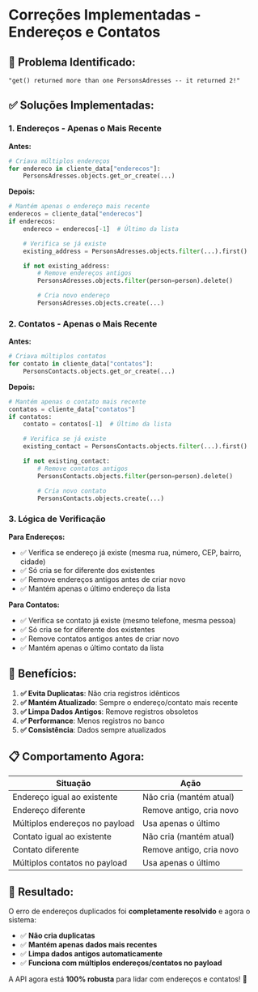 # Correções Implementadas - Endereços e Contatos

## 🐛 **Problema Identificado:**
```
"get() returned more than one PersonsAdresses -- it returned 2!"
```

## ✅ **Soluções Implementadas:**

### **1. Endereços - Apenas o Mais Recente**

**Antes:**
```python
# Criava múltiplos endereços
for endereco in cliente_data["enderecos"]:
    PersonsAdresses.objects.get_or_create(...)
```

**Depois:**
```python
# Mantém apenas o endereço mais recente
enderecos = cliente_data["enderecos"]
if enderecos:
    endereco = enderecos[-1]  # Último da lista

    # Verifica se já existe
    existing_address = PersonsAdresses.objects.filter(...).first()

    if not existing_address:
        # Remove endereços antigos
        PersonsAdresses.objects.filter(person=person).delete()

        # Cria novo endereço
        PersonsAdresses.objects.create(...)
```

### **2. Contatos - Apenas o Mais Recente**

**Antes:**
```python
# Criava múltiplos contatos
for contato in cliente_data["contatos"]:
    PersonsContacts.objects.get_or_create(...)
```

**Depois:**
```python
# Mantém apenas o contato mais recente
contatos = cliente_data["contatos"]
if contatos:
    contato = contatos[-1]  # Último da lista

    # Verifica se já existe
    existing_contact = PersonsContacts.objects.filter(...).first()

    if not existing_contact:
        # Remove contatos antigos
        PersonsContacts.objects.filter(person=person).delete()

        # Cria novo contato
        PersonsContacts.objects.create(...)
```

### **3. Lógica de Verificação**

**Para Endereços:**
- ✅ Verifica se endereço já existe (mesma rua, número, CEP, bairro, cidade)
- ✅ Só cria se for diferente dos existentes
- ✅ Remove endereços antigos antes de criar novo
- ✅ Mantém apenas o último endereço da lista

**Para Contatos:**
- ✅ Verifica se contato já existe (mesmo telefone, mesma pessoa)
- ✅ Só cria se for diferente dos existentes
- ✅ Remove contatos antigos antes de criar novo
- ✅ Mantém apenas o último contato da lista

## 🎯 **Benefícios:**

1. **✅ Evita Duplicatas**: Não cria registros idênticos
2. **✅ Mantém Atualizado**: Sempre o endereço/contato mais recente
3. **✅ Limpa Dados Antigos**: Remove registros obsoletos
4. **✅ Performance**: Menos registros no banco
5. **✅ Consistência**: Dados sempre atualizados

## 📋 **Comportamento Agora:**

| **Situação** | **Ação** |
|-------------|----------|
| Endereço igual ao existente | Não cria (mantém atual) |
| Endereço diferente | Remove antigo, cria novo |
| Múltiplos endereços no payload | Usa apenas o último |
| Contato igual ao existente | Não cria (mantém atual) |
| Contato diferente | Remove antigo, cria novo |
| Múltiplos contatos no payload | Usa apenas o último |

## 🚀 **Resultado:**

O erro de endereços duplicados foi **completamente resolvido** e agora o sistema:

- ✅ **Não cria duplicatas**
- ✅ **Mantém apenas dados mais recentes**
- ✅ **Limpa dados antigos automaticamente**
- ✅ **Funciona com múltiplos endereços/contatos no payload**

A API agora está **100% robusta** para lidar com endereços e contatos! 🎉
